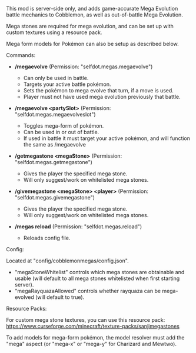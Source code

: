This mod is server-side only, and adds game-accurate Mega Evolution battle mechanics to Cobblemon, as well as out-of-battle Mega Evolution.

Mega stones are required for mega evolution, and can be set up with custom textures using a resource pack.

Mega form models for Pokémon can also be setup as described below.

Commands:

- **/megaevolve** (Permission: "selfdot.megas.megaevolve")
    - Can only be used in battle.
    - Targets your active battle pokémon.
    - Sets the pokémon to mega evolve that turn, if a move is used.
    - Player must not have used mega evolution previously that battle.

- **/megaevolve &lt;partySlot&gt;** (Permission: "selfdot.megas.megaevolveslot")
    - Toggles mega-form of pokémon.
    - Can be used in or out of battle.
    - If used in battle it must target your active pokémon, and will function the same as /megaevolve

- **/getmegastone &lt;megaStone&gt;** (Permission: "selfdot.megas.getmegastone")
    - Gives the player the specified mega stone.
    - Will only suggest/work on whitelisted mega stones.

- **/givemegastone &lt;megaStone&gt; &lt;player&gt;** (Permission: "selfdot.megas.givemegastone")
    - Gives the player the specified mega stone.
    - Will only suggest/work on whitelisted mega stones.

- **/megas reload** (Permission: "selfdot.megas.reload")
    - Reloads config file.

Config:

Located at "config/cobblemonmegas/config.json".
- "megaStoneWhitelist" controls which mega stones are obtainable and usable (will default to all mega stones whitelisted when first starting server).
- "megaRayquazaAllowed" controls whether rayquaza can be mega-evolved (will default to true).

Resource Packs:

For custom mega stone textures, you can use this resource pack: https://www.curseforge.com/minecraft/texture-packs/sanjimegastones

To add models for mega-form pokémon, the model resolver must add the "mega" aspect (or "mega-x" or "mega-y" for Charizard and Mewtwo).

